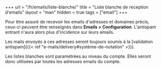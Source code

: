 +++
url = "/fr/emails/liste-blanche/"
title = "Liste blanche de reception d'emails"
layout = "man"
hidden = true
tags = ["email"]
+++

Pour être assuré de recevoir les emails d'adresses et domaines précis, ceux-ci peuvent être renseignés dans **Emails > Configuration**. L'antispam entrant n'aura alors plus d'incidence sur leurs emails.

Les mails envoyés à ces adresses seront toujours soumis à la [validation antispam]({{< ref "e-mails/delivery#système-de-notation" >}}).

Les listes blanches sont paramétrées au niveau du compte. Elles seront donc utilisées par toutes les adresses emails du compte.
